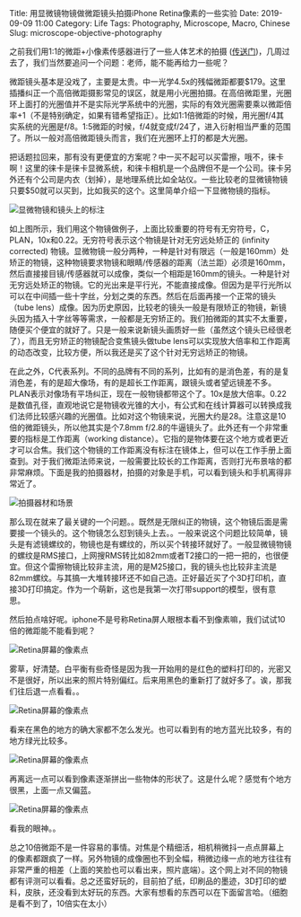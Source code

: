 Title: 用显微镜物镜做微距镜头拍摄iPhone Retina像素的一些实验
Date: 2019-09-09 11:00
Category: Life
Tags: Photography, Microscope, Macro, Chinese
Slug: microscope-objective-photography

之前我们用1:1的微距+小像素传感器进行了一些人体艺术的拍摄 ([传送门](/macro-photography.html))，几周过去了，我们当然要追问一个问题：老师，能不能再给力一些呢？

微距镜头基本是没戏了，主要是太贵。中一光学4.5x的残幅微距都要$179。这里插播纠正一个高倍微距摄影常见的误区，就是用小光圈拍摄。在高倍微距里，光圈环上面打的光圈值并不是实际光学系统中的光圈，实际的有效光圈需要乘以微距倍率+1（不是特别确定，如果有错希望指正）。比如1:1倍微距的时候，用光圈f/4其实系统的光圈是f/8。1:5微距的时候，f/4就变成f/24了，进入衍射相当严重的范围了。所以一般对高倍微距镜头而言，我们在光圈环上打的都是大光圈。

把话题拉回来，那有没有更便宜的方案呢？中一买不起可以买雷擦，哦不，徕卡啊！这里的徕卡是徕卡显微系统，和徕卡相机是一个品牌但不是一个公司。徕卡另外还有个公司是内衣（划掉），是地理系统比如全站仪。一些比较老的显微镜物镜只要$50就可以买到，比如我买的这个。这里简单介绍一下显微物镜的指标。

![显微物镜和镜头上的标注](/images/microscope-setup-1.jpg)

如上图所示，我们用这个物镜做例子，上面比较重要的符号有无穷符号，C，PLAN，10x和0.22。无穷符号表示这个物镜是针对无穷远处矫正的 (infinity corrected) 物镜。显微物镜一般分两种，一种是针对有限远（一般是160mm）处矫正的物镜，这种物镜要求物镜和眼睛/传感器的距离（法兰距）必须是160mm，然后直接接目镜/传感器就可以成像，类似一个相距是160mm的镜头。一种是针对无穷远处矫正的物镜。它的光出来是平行光，不能直接成像。但因为是平行光所以可以在中间插一些十字丝，分划之类的东西。然后在后面再接一个正常的镜头（tube lens）成像。因为历史原因，比较老的镜头一般是有限矫正的物镜，新镜头因为插入十字丝等等需求，一般都是无穷矫正的。我们拍微距的其实不太重要，随便买个便宜的就好了。只是一般来说新镜头画质好一些（虽然这个镜头已经很老了），而且无穷矫正的物镜配合变焦镜头做tube lens可以实现放大倍率和工作距离的动态改变，比较方便，所以我还是买了这个针对无穷远矫正的物镜。

在此之外，C代表系列。不同的品牌有不同的系列，比如有的是消色差，有的是复消色差，有的是超大像场，有的是超长工作距离，跟镜头或者望远镜差不多。PLAN表示对像场有平场纠正，现在一般物镜都带这个了。10x是放大倍率。0.22是数值孔径，直观地说它是物镜收光锥的大小，有公式和在线计算器可以转换成我们法师比较感兴趣的光圈值。比如对这个物镜来说，光圈大约是28。注意这是10倍的微距镜头，所以他其实是个7.8mm f/2.8的牛逼镜头了。此外还有一个非常重要的指标是工作距离（working distance）。它指的是物体要在这个地方或者更近才可以合焦。我们这个物镜的工作距离没有标注在镜体上，但可以在工作手册上面查到。对于我们微距法师来说，一般需要比较长的工作距离，否则打光布景啥的都非常麻烦。下面是我的拍摄器材，拍摄的对象是手机，可以看到镜头和手机离得非常近了。

![拍摄器材和场景](/images/microscope-setup-2.jpg)

那么现在就来了最关键的一个问题。。既然是无限纠正的物镜，这个物镜后面是需要接一个镜头的。这个物镜怎么怼到镜头上去。。一般来说这个问题比较简单，镜头是有滤镜螺纹的，物镜也是有螺纹的，所以买个转接环就好了。一般显微镜物镜的螺纹是RMS接口，上网搜RMS转比如82mm或者T2接口的一把一把的，也很便宜。但这个雷擦物镜比较非主流，用的是M25接口，我的镜头也比较非主流是82mm螺纹。与其搞一大堆转接环还不如自己造。正好最近买了个3D打印机，直接3D打印搞定。作为一个萌新，这也是我第一次打带support的模型，很有意思。

然后拍点啥好呢。iphone不是号称Retina屏人眼根本看不到像素嘛，我们试试10倍的微距能不能看到呢？

![Retina屏幕的像素点](/images/microscope-iphone-1.jpg)

雾草，好清楚。白平衡有些奇怪是因为我一开始用的是红色的塑料打印的，光密又不是很好，所以出来的照片特别偏红。后来用黑色的重新打了就好多了。诶，那我们往后退一点看看。。

![Retina屏幕的像素点](/images/microscope-iphone-2.jpg)

看来在黑色的地方的确大家都不怎么发光。也可以看到有的地方蓝光比较多，有的地方绿光比较多。

![Retina屏幕的像素点](/images/microscope-iphone-3.jpg)

再离远一点可以看到像素逐渐拼出一些物体的形状了。这是什么呢？感觉有个地方很黑，上面一点又偏蓝。

![Retina屏幕的像素点](/images/microscope-iphone-4.jpg)

看我的眼神。。

总之10倍微距不是一件容易的事情。对焦是个精细活，相机稍微抖一点点屏幕上的像素都跟疯了一样。另外物镜的成像圈也不到全幅，稍微边缘一点的地方往往有非常严重的相差（上面的笑脸也可以看出来，照片底端）。这个网上对不同的物镜都有评测可以看看。总之还蛮好玩的，目前拍了纸，印刷品的墨迹，3D打印的塑料，皮肤，还没看到太好玩的东西。大家有想看的东西可以在下面留言哈。（细胞是看不到了，10倍实在太小）